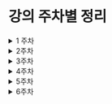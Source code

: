 # 강의 주차별 정리

<details> 
<summary> 1 주차</summary>
<div markdown="1">

## React를 배우는 이유
1. 많은 웹사이트들이 React를 사용하고 있다.
2. 페이스북이라는 거대 기업이 React를 지원하고 있다.
   - 무료로 React 를 사용할 수 있다.
3. 가장 큰 커뮤니티를 가지고 있다.
   - 많은 웹 개발자들이 사용하는 만큼 거대한 커뮤니티를 가지고 있다.
   - 한번 배워서 어디든지 쓸 수있다.

## React 기초
### Javascript VS React
1. React는 웹 페이지를 간단하게 상호작용하기 위해 만들어짐 
2. javascript는 웹브라우저에 하나의 기능을 추가 할 때 많은 과W정을 지나쳐야 한다.
  - 간단한 예제 (버튼 클릭시 얼마나 버튼을 클릭했는지를 화면에 텍스트로 보여주기)
    - React 로 작성한 파일 보기 [react]
    - Javascript 로 작성한 파일 보기 [js]

3. Javascript는 HTML에 있는 요소들을 수정하는 것이다.
4. React는 Javascript로 만든 요소를 번역하여 HTML에 넣는 것이다.
5. Javascript의 event listener을 React에서 property로 줄 수 있다.

   ```javascript
       // java script
       const button = document.getElementById("btn");
       button.addEventListener('click', () => - {console.log("I'm clicked!")})

      // React
      const btn = React.createElement("button",{
         onClick: () => console.log("I'm clicked!")
      },
      "Click me!" // content
      )
   ```
### JSX 문법: JS의 확장판(HTML+JS)
1. JSX를 사용하면 훨씬 이해하기 쉽게 요소들을 생성할 수 있다.
2. HTML과 굉장히 비슷하지만 event listener 을 사용할 수 있다.
3. 요소안에 자식 요소들을 넣고 싶을 때 자식 요소들을 함수로 사용하면 자식요소로 추가가 가능하다.
   -  JSX 로 작성한 파일 [JSX]
   -  JSX 추가적 작성 파일 [JSX2]
   -  예시
   ```javascript
   function App() {
      // 여시서 HTML의 duv 태그와 <h1>, <h2>태그를 반환한다.
      // JSX 안에 {}로 감싸면 이 블록 안의 구문은 자바스크립트로 인식한다.
      return (
         <div>
            <h1>Hello</h1>
            <h2>Hi{10* 10 /*100*/}</h2>
         </div>
      )
   }
   ```
### state
- State 파일 [State]
1. 값을 변경 시키는 방법
   - React 랜더는 값이 변경되는 부분만 업데이트 해줌
     -  오로지 바뀐 부분만 생성  ==> 효율적임
     -  일반 자바스크립트의 경우 노드 정보가 바뀔 때 마다 노드 트리를 처음부터 다시 생성
2. React.useState()
   - 인수로 반환하는 데이터의 초기값 설정
   - 반환값: (데이터, 데이터를 가공하는 함수)를 배열로 반환
   - 데이터를 가공하는 함수는 인수로 데이터를 바꾸고 리 랜더링 함
3. state를 이용한 간단한 프로잭트 만들기
   - 간단한 변환기 (분 -> 시 변환기, Km -> Miles 변환기)를 선택해서 화면에 보여주는 프로젝트
   - 프로젝트 파일 [State_project]
#### state class
   - state class 방식   
   - class 방식에서 render할 떼는 render() 함수를 사용한다.
  ```javascript
   class App extends React.Component{
      // render 함수로 컴포넌트를 반환한다.
      render() {
         return (
            <div>
               <h1>Count </h1>
            </div>
         )
      }
   }
   ```
  - class에서의 state는 객체이다
  ```javascript
   class App extends React.Component{
      // render 함수로 컴포넌트를 반환한다.
      // state는 객체이다.
      state = {
         count: 0
      }
      render() {
         return (
            <div>
               <h1>Count {count} </h1>
            </div>
         )
      }
   }
   ```
   - state를 변경하려면 setState() 함수를 사용한다.
   ```javascript
   // setState() 함수를 사용하여 state를 변경한다.
   add = () => {
      this.setState({count: this.state.count + 1})
   }
   ```
</div>
</details>
<details>
<summary> 2주차</summary>
<div markdown ="1">

# Props
- props 파일 [props]
## 정의
   - 부모 컴포넌트에서 자식 컴포넌트에 데이터를 보낼 수 있게 해주는 방법
   - 하나의 함수를 정의 하고 여러개의 컴포넌트를 다르게 줄 수 있음
   - state 와 props에 밀접환 관계 -> props가 변경 == state 변경
## props(속성) 사용
   - 컴포넌트에 속성을 추가한다.
   - 부모 컴포넌트에서 자식 컴포넌트로 데이터를 전송하는 방법이다.
   - 여러개의 컴포넌트를 생성할 필요가 없이 하나의 컴포넌트에 속성(props)를 추가 할 수 있다.
   - 컴포넌트에 추가된 속성을 컴포넌트를 생성하는 함수의 인수(arguments)에 들어간다.
   - 컴포넌트의 속성값에 따라 다르게 적용할 수 있다.
   - 컴포넌트에 함술를 작성하면 그 함수는 event listener 가 아니라 단지 props가 된다
      ```javascript
      // props는 함수의 모든 인수를 포함하는 객체이다.
      // {text} == props.text
      // Header 인수로 컴포넌트의 속성이 들어온다.
      function Header({text}) {
         return (
            <h1>{text}</h1>
         );
      }
      function App() {
         return (
            // 두 개의 컴포넌트가 다르게 나온다
            // 컴포넌트 속성의 이름이 props의 이름과 같아야 한다.
            // 각 출력 텍스트가 Hello, Hi로 다르게 나온다.
            // 힘수의 매개변수에 없는 속성을 추가 해도 에러가 걸리지 않는다.
            <div>
               <Header text={"Hello"}/>
               <Header text={"Hi"} Hello= {'hello'}/>
            </div>
         )
      }
      ```
## props.key
   - 컴포넌트를 구분하기 위해 key(고유번호)사용
   - 중복 값 X
   - key는 컴포넌트의 속성이 아닌 react에서 컴포넌트를 구분하기 위해 사용
   ```javascript
   function Hello ({text}) {
      return (
         <h1>Hello! {text}</h1>
      );
   }
   function App() {
      // 컴포넌트를 생성할 때 키 값을 추가한다.
      return (
         <div>
            <Hello key={1} text={"Hello"}/>
            <Hello key={2} text={"Hi"}/>
         </div>
      )
   }
   ```
## React.memo()
   - props가 변경이 되면 re-rendering 된다.
   - props 값이 변경 되지 않을 때 그 컴포넌트가 re-rendering 되지 않게 한다.
   ```javascript
   function Btn() {/*Button component function*/}

   const memorizedBtn = React.memo(Btn); // Btn 컴포넌트를 기억
   function App {
      return (
         <memorizedBtn /*props change*/ /> // props가 변경 되었기 때문에 re-rendering 된다.
         <memorizedBtn /*props not change*/ /> // props가 변경되지 않기 때문에 re-rendering 되지 않는다.
      );
   }
   // 랜더링 하는 함수
   React.createRoot(root).render(<App />)
   ```
## prop.Types
   - 컴포넌트의 prop의 자료형을 지정할 수 있다.
   - isRequired 를 붙혀서 필수로 지정하게 할 수 있다.
## state와 props의 문제점
   - re rendering 될 때 마다 state와 props의 내용이 바뀌기 때문에 불필요한 랜더링이 발생한다.
   - 실제 내용은 바뀌지 않지만 랜더링이 발생한다.
   - 이를 해결하기 위해 React.memo()를 사용한다.
</div>
</details>

<details>
<summary> 3주차</summary>  
<div markdown ="1">

# useEffect
## 정의
- 컴포넌트가 랜더링 될 때 마다 실행되는 함수
- 컴포넌트가 랜더링 되지 않으면 실행되지 않는다.
- 변경되는 state를 감지하여 실행된다.

## clean up function
- 컴포넌트가 삭제될 때 실행되는 함수
- 이 함수를 통해 언제 컴포넌트가 삭제되는 지 알 수 있다.
- 메모리 누수를 막기 위해 사용함
- 자주 사용되는 함수가 아니다.
## 사용법
- 컴포넌트가 생성될 때 마다 실행된다.
   ```javascript
   // useEffect(함수, [state])
   useEffect(() => {
      console.log("rendering");
      //컴포넌트가 삭제또는 업데이트 되기 전에 실행
      return () => console.log("destroyed"); 
   }, []); // mount 될 때만 실행
   ```
   - 첫번째 인수로 콜백함수 실행
   - 두 번째 인수로 변경되는 state를 배열로 넣어준다.
     - [state1, state2..] 형식으로 지정
     - 빈 배열일 경우 mount 될 때만 실행
   - return: unmount 또는 state 업데이트 직전에 반환된 함수 실행
## Mount & Unmount
1. mount
   - 컴포넌트가 생성될 떄
   - 초기 랜더링 때 발생
   - DOM에 컴포넌트가 추가 될 때
2. unmount
   - 컴포넌트가 삭제될 때
   - DOM에 있는 컴포넌트가 삭제될 때
</div>
</details>

<details>
<summary> 4주차</summary>
<div markdown ="1">

# TO DO LIST APP
## 시작
-  2023-04-23
-  to do list App.js 파일 [to_do_list]

## 목표
- React를 이용한 간단한 To Do List App 만들기

## map()
- 배열의 각 요소에 함수를 적요한 결과를 모아 새로운 배열을 반환한다.
- 배열 요소의 수 만큼 매개변수로 받은 함수가 실행된다.
- 각 배열의 요소를를 HTML 태그요소를 반환 한다.

# Movie App
- 2023-04-27
- movie App.js 파일 [movie_App]

## 목표
- React를 이용한 간단한 Movie App 만들기
- 웹페이지 이동에 대해 배우기
## React 모듈화
- Movie 컴포넌트를 따로 만들어서 component 폴더에 저장
- router에 홈화면 Home 컴포넌트와 각 영화의 세부 정보를 나타내는 Detail 컴포넌트를 저장

## React Router
- React에서 페이지 이동을 할 수 있게 해주는 라이브러리
- react-router-dom 모듈을 사용한다.
- Route 컴포넌트는 path 속성으로 경로를 지정해 해당 컴포넌트를 랜더링 한다.
  - Home 컴포넌트는 "/" 경로로 지정
  - 경로를 지정할 때 지정할 경로 앞에 '/'를 붙인다. 에) "/about"
   ```javascript
   // path에 "/" 경로를 지정한 후 Home 컴포넌트를 랜더링 한다. 여기서 "/"은 홈화면을 의미한다.
   <Route path="/">
      <Home />
   </Route>
   // path에 about 결로를 지정한 후 About 컴포넌트를 랜더링 한다.
   <Route path="/about">
      <About />
   ```
- Link 컴포넌트는 to 속성으로 경로를 지정해 해당 경로로 이동한다.
  - Link 컴포넌트는 a 태그로 이루어져 있다.
  - a 태그는 href 속성으로 경로를 지정해 해당 경로로 이동한다.
  - a 태그는 페이지를 이동할 때마다 새로고침이 되어 페이지가 처음부터 다시 랜더링 된다.
  - Link 컴포넌트는 페이지를 이동할 때 새로고침이 되지 않는다. -> 효율적이다.
   ````javascript
   // to 속성에 이동할 경로를 지정한다.
   // 마치 HTML에 a 태그 처럼 사용 되지만 웹페이지가 새로 고침 되지 않는다. 
   <Link to="이동 경로">텍스트</Link>
   ````
## useParams()
- Route 컴포넌트의 path 속성에 지정한 경로에 매칭되는 컴포넌트를 랜더링 할 때
- Route path 경로에 :id를 넣으면 id를 변수로 받아 사용할 수 있다.
- useParams() 함수는 이 id를 받아서 사용할 수 있게 해준다.
- useParams() 함수는 객체를 반환한다.
- 객체의 key는 Route path 경로에 :id로 지정한 변수명이다. 즉 id가 된다.

   ````javascript
   // App.js 파일
   // id를 변수로 받아 사용한다.
   <Route path="/movie/:id">
      <Detail /> //Detail 컴포넌트로 이동
   </Route>

   // Detail.js 파일
   // useParams() 함수를 사용해 id를 받아온다.
   const { id } = useParams();

   // fetch 함수를 사용하여 id마다 다른 데이터를 받아온다.
   fetch(`https://yts.mx/api/v2/movie_details.json?movie_id=${id}`)
   ````
   ````
</div>
</details>

<details>
<summary> 5주차</summary>
<div markdown ="1">

# Published React using github page
- 2023-05-02

## gh-pages
- Github에서 제공하는 정적 웹페이지 호스팅 서비스
- React 프로젝트를 Github pages에 호스팅 하기 위해 사용한다.
- Github 페이지는 무료로 제공하기 때문에 속도가 느리다.

## deploy scrpit in package.json
- React 프로젝트를 Github pages에 호스팅 하기 위해 package.json 파일에 deploy 스크립트를 추가한다.
- deploy 스크립트는 gh-pages 모듈을 사용한다.
- deploy 스크립트를 이용하여 React 프로젝트를 Github pages에 호스팅 한다.
- predeploy 스크립트를 만들어 deploy 스크립트가 실행되기 전에 먼저 실행 되며 build 폴더를 생성한다.
</div>
</details>
<details>
<summary> 6주차</summary>
<div markdown ="1">

# React 추가적 공부
## Conditional Rendering
- 조건에 따라 다른 컴포넌트를 랜더링 하는 것
- if문, 삼항 연산자, && 연산자를 사용한다.

### if문
- if문을 사용하여 조건에 따라 다른 컴포넌트를 랜더링 한다.
- 예제 코드
  ```javascript
  function Item({name, isPacked}) {
   // isPacked 가 참이면 이름 뒤에 ✔를 붙여준다.
   //  isPacked 가 거짓이면 이름만 출력한다.
    if(isPacked) {
      return (
        <li className="item">
          {name} ✔
        </li>
      );
    } else {
      return (
        <li className="item">
          {name}
        </li>
      );
    }
  }
  ```
### 삼항연산자
- 삼항연산자(조건 ? 참: 거짓)를 사용하여 조건에 따라 다른 컴포넌트를 랜더링 한다.
- 간단한 조건일 때 주로 사용된다.
- 예제 코드
  ```javascript
  function Item({name, isPacked}) {
   // 위의 코드를 삼항연산자를 이용하여 간단하게 표현
   // isPacked 가 참이면 이름 뒤에 ✔를 붙여준다.
   //  isPacked 가 거짓이면 이름만 출력한다.
   return (
      <li>
         {isPacked ? `${name} ✔` : name}
      </li>
   )
  }
  ```
### 논리 연산자(&&)
- 논리 연산자(&&)를 사용하여 조건에 따라 다른 컴포넌트를 랜더링 한다.
- 조건이 참이면 뒤의 컴포넌트를 랜더링 한다.
- 예제코드
  ```javascript
  function Item({name, isPacked}) {
   // 논리 연사자를 이용하여  더 간단하게 표현이 가능하다.
   // isPacked 가 참이면 이름 뒤에 ✔를 붙여준다.
   //  isPacked 가 거짓이면 뒤에 부분은 실행되지 않는다.
   return (
      <li>
         {name}{isPacked && '✔'}
      </li>
   )
  }
  ```
- 주의사항
  - 논리 연산자를 사용할 때 숫자를 사용하면 안된다.
  - 위 코드에서 isPacked가 0이면 0이 표시 된다.

</div>
</details>

[react]: ./react_for_beginer/index.html
[js]: ./react_for_beginer/vanilla.html
[JSX]: ./react_for_beginer/JSX.html
[JSX2]: ./react_for_beginer/JSX_Two.html
[State]: ./react_for_beginer/State.html
[State_project]: ./react_project01/index.html
[props]: ./react_for_beginer/Props.html
[to_do_list]: ./to-do-list/src/App.js
[movie_App]: ./movie-app/src/App.js